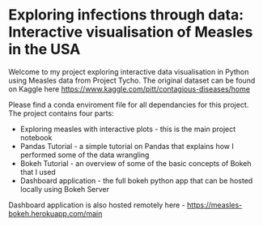 # Exploring infections through data: Interactive visualisation of Measles in the USA

Welcome to my project exploring interactive data visualisation in Python using Measles data from Project Tycho. The original dataset can be found on Kaggle here https://www.kaggle.com/pitt/contagious-diseases/home

Please find a conda enviroment file for all dependancies for this project. The project contains four parts:
* Exploring measles with interactive plots - this is the main project notebook
* Pandas Tutorial - a simple tutorial on Pandas that explains how I performed some of the data wrangling
* Bokeh Tutorial - an overview of some of the basic concepts of Bokeh that I used
* Dashboard application - the full bokeh python app that can be hosted locally using Bokeh Server

Dashboard application is also hosted remotely here - https://measles-bokeh.herokuapp.com/main

